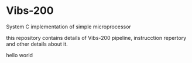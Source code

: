 # Vibs-200
System C implementation of simple microprocessor

this repository contains details of Vibs-200 pipeline, instrucction repertory and other details about it.

hello world